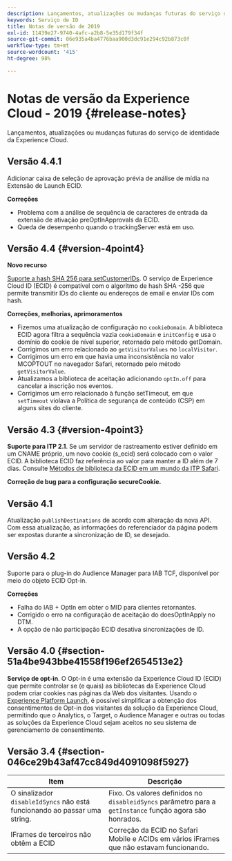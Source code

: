```yaml
---
description: Lançamentos, atualizações ou mudanças futuras do serviço de identidade da Experience Cloud.
keywords: Serviço de ID
title: Notas de versão de 2019
exl-id: 11439e27-9740-4afc-a2b8-5e35d179f34f
source-git-commit: 06e935a4ba4776baa900d3dc91e294c92b873c0f
workflow-type: tm+mt
source-wordcount: '415'
ht-degree: 98%

---
```


# Notas de versão da Experience Cloud - 2019 {#release-notes}

Lançamentos, atualizações ou mudanças futuras do serviço de identidade da Experience Cloud.

## Versão 4.4.1

Adicionar caixa de seleção de aprovação prévia de análise de mídia na Extensão de Launch ECID.

**Correções**

* Problema com a análise de sequência de caracteres de entrada da extensão de ativação preOptInApprovals da ECID.
* Queda de desempenho quando o trackingServer está em uso.

## Versão 4.4 {#version-4point4}

**Novo recurso**

[Suporte a hash SHA 256 para setCustomerIDs](/help/reference/hashing-support.md). O serviço de Experience Cloud ID (ECID) é compatível com o algoritmo de hash SHA -256 que permite transmitir IDs do cliente ou endereços de email e enviar IDs com hash.

**Correções, melhorias, aprimoramentos**

* Fizemos uma atualização de configuração no `cookieDomain`. A biblioteca ECID agora filtra a sequência vazia `cookieDomain` e `initConfig` e usa o domínio do cookie de nível superior, retornado pelo método getDomain.
* Corrigimos um erro relacionado ao `getVisitorValues` no `localVisitor`.
* Corrigimos um erro em que havia uma inconsistência no valor MCOPTOUT no navegador Safari, retornado pelo método `getVisitorValue`. 
* Atualizamos a biblioteca de aceitação adicionando `optIn.off` para cancelar a inscrição nos eventos.
* Corrigimos um erro relacionado à função setTimeout, em que `setTimeout` violava a Política de segurança de conteúdo (CSP) em alguns sites do cliente.

## Versão 4.3 {#version-4point3}

**Suporte para ITP 2.1**. Se um servidor de rastreamento estiver definido em um CNAME próprio, um novo cookie (s_ecid) será colocado com o valor ECID. A biblioteca ECID faz referência ao valor para manter a ID além de 7 dias. Consulte [Métodos de biblioteca da ECID em um mundo da ITP Safari](/help/reference/ecid-library-methods.md).

**Correção de bug para a configuração secureCookie.**

## Versão 4.1

Atualização `publishDestinations` de acordo com alteração da nova API. Com essa atualização, as informações do referenciador da página podem ser expostas durante a sincronização de ID, se desejado.

## Versão 4.2

Suporte para o plug-in do Audience Manager para IAB TCF, disponível por meio do objeto ECID Opt-in.

**Correções**

* Falha do IAB + OptIn em obter o MID para clientes retornantes.
* Corrigido o erro na configuração de aceitação do doesOptInApply no DTM.
* A opção de não participação ECID desativa sincronizações de ID.

## Versão 4.0 {#section-51a4be943bbe41558f196ef2654513e2}

**Serviço de opt-in**. O Opt-in é uma extensão da Experience Cloud ID (ECID) que permite controlar se (e quais) as bibliotecas da Experience Cloud podem criar cookies nas páginas da Web dos visitantes. Usando o [Experience Platform Launch](https://experienceleague.adobe.com/docs/launch/using/home.html), é possível simplificar a obtenção dos consentimentos de Opt-in dos visitantes da solução da Experience Cloud, permitindo que o Analytics, o Target, o Audience Manager e outras ou todas as soluções da Experience Cloud sejam aceitos no seu sistema de gerenciamento de consentimento.

## Versão 3.4 {#section-046ce29b43af47cc849d4091098f5927}

| Item | Descrição |
|---|---|
| O sinalizador `disableIdSyncs` não está funcionando ao passar uma string. | Fixo. Os valores definidos no `disableidSyncs` parâmetro para a `getInstance` função agora são honrados. |
| IFrames de terceiros não obtêm a ECID | Correção da ECID no Safari Mobile e ACIDs em vários iFrames que não estavam funcionando. |
